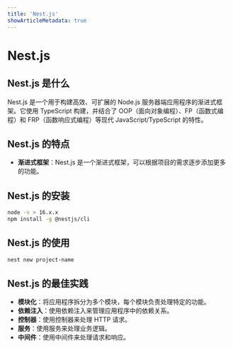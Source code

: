 ```yaml
---
title: 'Nest.js'
showArticleMetadata: true
---
```


# Nest.js

## Nest.js 是什么

Nest.js 是一个用于构建高效、可扩展的 Node.js 服务器端应用程序的渐进式框架。它使用 TypeScript 构建，并结合了 OOP（面向对象编程）、FP（函数式编程）和 FRP（函数响应式编程）等现代 JavaScript/TypeScript 的特性。

## Nest.js 的特点

- **渐进式框架**：Nest.js 是一个渐进式框架，可以根据项目的需求逐步添加更多的功能。

## Nest.js 的安装

```bash
node -v > 16.x.x
npm install -g @nestjs/cli
```

## Nest.js 的使用

```bash
nest new project-name
```

## Nest.js 的最佳实践

- **模块化**：将应用程序拆分为多个模块，每个模块负责处理特定的功能。
- **依赖注入**：使用依赖注入来管理应用程序中的依赖关系。
- **控制器**：使用控制器来处理 HTTP 请求。
- **服务**：使用服务来处理业务逻辑。
- **中间件**：使用中间件来处理请求和响应。
